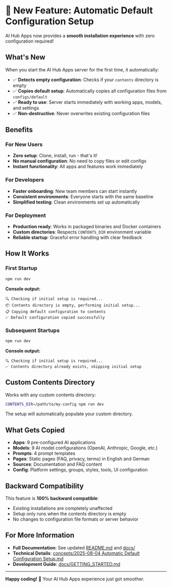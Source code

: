 # 🎉 New Feature: Automatic Default Configuration Setup

AI Hub Apps now provides a **smooth installation experience** with zero configuration required!

## What's New

When you start the AI Hub Apps server for the first time, it automatically:

- ✅ **Detects empty configuration**: Checks if your `contents` directory is empty
- ✅ **Copies default setup**: Automatically copies all configuration files from `configs/default`
- ✅ **Ready to use**: Server starts immediately with working apps, models, and settings
- ✅ **Non-destructive**: Never overwrites existing configuration files

## Benefits

### For New Users

- **Zero setup**: Clone, install, run - that's it!
- **No manual configuration**: No need to copy files or edit configs
- **Instant functionality**: All apps and features work immediately

### For Developers

- **Faster onboarding**: New team members can start instantly
- **Consistent environments**: Everyone starts with the same baseline
- **Simplified testing**: Clean environments set up automatically

### For Deployment

- **Production ready**: Works in packaged binaries and Docker containers
- **Custom directories**: Respects `CONTENTS_DIR` environment variable
- **Reliable startup**: Graceful error handling with clear feedback

## How It Works

### First Startup

```bash
npm run dev
```

**Console output:**

```
🔍 Checking if initial setup is required...
📦 Contents directory is empty, performing initial setup...
📋 Copying default configuration to contents
✅ Default configuration copied successfully
```

### Subsequent Startups

```bash
npm run dev
```

**Console output:**

```
🔍 Checking if initial setup is required...
✅ Contents directory already exists, skipping initial setup
```

## Custom Contents Directory

Works with any custom contents directory:

```bash
CONTENTS_DIR=/path/to/my-config npm run dev
```

The setup will automatically populate your custom directory.

## What Gets Copied

- **Apps**: 9 pre-configured AI applications
- **Models**: 9 AI model configurations (OpenAI, Anthropic, Google, etc.)
- **Prompts**: 4 prompt templates
- **Pages**: Static pages (FAQ, privacy, terms) in English and German
- **Sources**: Documentation and FAQ content
- **Config**: Platform settings, groups, styles, tools, UI configuration

## Backward Compatibility

This feature is **100% backward compatible**:

- Existing installations are completely unaffected
- Setup only runs when the contents directory is empty
- No changes to configuration file formats or server behavior

## For More Information

- **Full Documentation**: See updated [README.md](README.md) and [docs/](docs/)
- **Technical Details**: [concepts/2025-08-04 Automatic Default Configuration Setup.md](concepts/2025-08-04%20Automatic%20Default%20Configuration%20Setup.md)
- **Development Guide**: [docs/GETTING_STARTED.md](docs/GETTING_STARTED.md)

---

**Happy coding!** 🚀 Your AI Hub Apps experience just got smoother.
